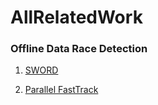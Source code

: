 # AllRelatedWork
### Offline Data Race Detection
1. [SWORD](https://ieeexplore.ieee.org/abstract/document/8425238)

2. [Parallel FastTrack](https://ieeexplore.ieee.org/document/7967128)
